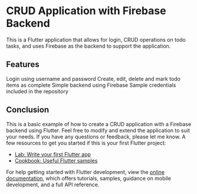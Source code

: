 # CRUD Application with Firebase Backend

This is a Flutter application that allows for login, CRUD operations on todo tasks, and uses Firebase as the backend to support the application.

## Features
Login using username and password
Create, edit, delete and mark todo items as complete
Simple backend using Firebase
Sample credentials included in the repository

## Conclusion
This is a basic example of how to create a CRUD application with a Firebase backend using Flutter. Feel free to modify and extend the application to suit your needs. If you have any questions or feedback, please let me know.
A few resources to get you started if this is your first Flutter project:

- [Lab: Write your first Flutter app](https://docs.flutter.dev/get-started/codelab)
- [Cookbook: Useful Flutter samples](https://docs.flutter.dev/cookbook)

For help getting started with Flutter development, view the
[online documentation](https://docs.flutter.dev/), which offers tutorials,
samples, guidance on mobile development, and a full API reference.
